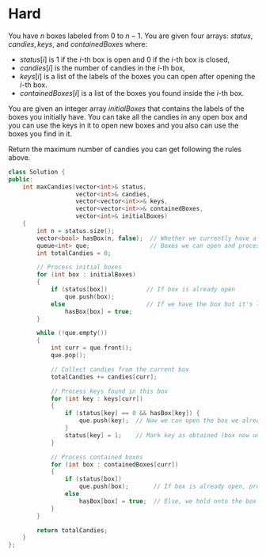 # Hard

You have $n$ boxes labeled from $0$ to $n - 1$. You are given four arrays: $status, candies, keys,$ and $containedBoxes$ where:

- $status[i]$ is $1$ if the $i$-th box is open and $0$ if the $i$-th box is closed,
- $candies[i]$ is the number of candies in the $i$-th box,
- $keys[i]$ is a list of the labels of the boxes you can open after opening the $i$-th box.
- $containedBoxes[i]$ is a list of the boxes you found inside the $i$-th box.

You are given an integer array $initialBoxes$ that contains the labels of the boxes you initially have. You can take all the candies in any open box and you can use the keys in it to open new boxes and you also can use the boxes you find in it.

Return the maximum number of candies you can get following the rules above.

```cpp
class Solution {
public:
    int maxCandies(vector<int>& status,
                   vector<int>& candies,
                   vector<vector<int>>& keys,
                   vector<vector<int>>& containedBoxes,
                   vector<int>& initialBoxes)
    {
        int n = status.size();
        vector<bool> hasBox(n, false);  // Whether we currently have a specific box (even if we can't open it yet)
        queue<int> que;                 // Boxes we can open and process
        int totalCandies = 0;

        // Process initial boxes
        for (int box : initialBoxes)
        {
            if (status[box])           // If box is already open
                que.push(box);
            else                       // If we have the box but it's locked
                hasBox[box] = true;
        }

        while (!que.empty())
        {
            int curr = que.front();
            que.pop();

            // Collect candies from the current box
            totalCandies += candies[curr];

            // Process keys found in this box
            for (int key : keys[curr])
            {
                if (status[key] == 0 && hasBox[key]) {
                    que.push(key);  // Now we can open the box we already have
                }
                status[key] = 1;    // Mark key as obtained (box now unlocked)
            }

            // Process contained boxes
            for (int box : containedBoxes[curr])
            {
                if (status[box])
                    que.push(box);       // If box is already open, process immediately
                else
                    hasBox[box] = true;  // Else, we hold onto the box until we get a key
            }
        }

        return totalCandies;
    }
};
```
